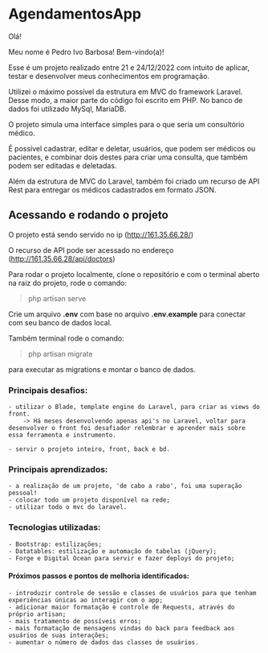 # AgendamentosApp

Olá!

Meu nome é Pedro Ivo Barbosa! Bem-vindo(a)!

Esse é um projeto realizado entre 21 e 24/12/2022 com intuito de aplicar, testar e desenvolver meus conhecimentos em programação.

Utilizei o máximo possível da estrutura em MVC do framework Laravel. Desse modo, a maior parte do código foi escrito em PHP. No banco de dados foi utilizado MySql, MariaDB.

O projeto simula uma interface simples para o que seria um consultório médico.

É possível cadastrar, editar e deletar, usuários, que podem ser médicos ou pacientes, e combinar dois destes para criar uma consulta, que também podem ser editadas e deletadas.

Além da estrutura de MVC do Laravel, também foi criado um recurso de API Rest para entregar os médicos cadastrados em formato JSON.

## Acessando e rodando o projeto

O projeto está sendo servido no ip (http://161.35.66.28/)

O recurso de API pode ser acessado no endereço (http://161.35.66.28/api/doctors)

Para rodar o projeto localmente, clone o repositório e com o terminal aberto na raiz do projeto, rode o comando:

> php artisan serve

Crie um arquivo **.env** com base no arquivo **.env.example** para conectar com seu banco de dados local.

Também terminal rode o comando:

> php artisan migrate

para executar as migrations e montar o banco de dados.

### Principais desafios:
    - utilizar o Blade, template engine do Laravel, para criar as views do front.
        -> Há meses desenvolvendo apenas api's no Laravel, voltar para desenvolver o front foi desafiador relembrar e aprender mais sobre essa ferramenta e instrumento.

    - servir o projeto inteiro, front, back e bd.

### Principais aprendizados:
    - a realização de um projeto, 'de cabo a rabo', foi uma superação pessoal!
    - colocar todo um projeto disponível na rede;
    - utilizar todo o mvc do laravel.

### Tecnologias utilizadas:
    - Bootstrap: estilizações;
    - Datatables: estilização e automação de tabelas (jQuery);
    - Forge e Digital Ocean para servir e fazer deploys do projeto;

#### Próximos passos e pontos de melhoria identificados:
    - introduzir controle de sessão e classes de usuários para que tenham experiências únicas ao interagir com o app;
    - adicionar maior formatação e controle de Requests, através do próprio artisan;
    - mais tratamento de possíveis erros;
    - mais formatação de mensagens vindas do back para feedback aos usuários de suas interações;
    - aumentar o número de dados das classes de usuários.

